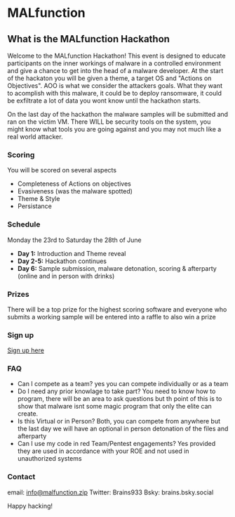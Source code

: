# MALfunction


## What is the MALfunction Hackathon

Welcome to the MALfunction Hackathon! This event is designed to educate participants on the inner workings of malware in a controlled environment and give a chance to get into the head of a malware developer. At the start of the hackaton you will be given a theme, a target OS and "Actions on Objectives". AOO is what we consider the attackers goals. What they want to acomplish with this malware, it could be to deploy ransomware, it could be exfiltrate a lot of data you wont know until the hackathon starts.

On the last day of the hackathon the malware samples will be submitted and ran on the victim VM. There WILL be security tools on the system, you might know what tools you are going against and you may not much like a real world attacker. 


### Scoring
You will be scored on several aspects
- Completeness of Actions on objectives
- Evasiveness (was the malware spotted)
- Theme & Style
- Persistance 

### Schedule

Monday the 23rd to Saturday the 28th of June

- **Day 1:** Introduction and Theme reveal
- **Day 2-5:** Hackathon continues
- **Day 6:** Sample submission, malware detonation, scoring & afterparty (online and in person with drinks)

### Prizes

There will be a top prize for the highest scoring software and everyone who submits a working sample 
will be entered into a raffle to also win a prize
### Sign up
[Sign up here](https://forms.gle/t6Y4w9KnRxBZrWyp9)

### FAQ
- Can I compete as a team? yes you can compete individually or as a team
- Do I need any prior knowlage to take part? You need to know how to program, there will be an area to ask questions but th point of this is to show that malware isnt some magic program that only the elite can create.
- Is this Virtual or in Person? Both, you can compete from anywhere but the last day we will have an optional in person detonation of the files and afterparty
- Can I use my code in red Team/Pentest engagements? Yes provided they are used in accordance with your ROE and not used in unauthorized systems

### Contact
email: info@malfunction.zip
Twitter: Brains933
Bsky: brains.bsky.social



Happy hacking!
